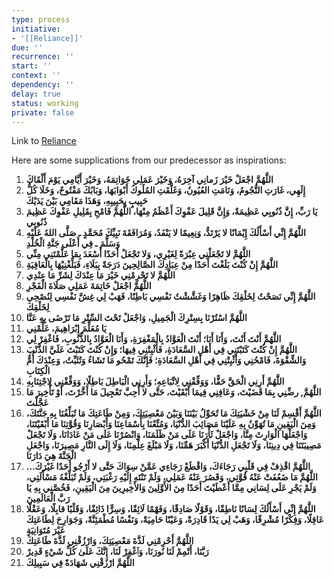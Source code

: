 ```yaml
---
type: process
initiative:
- '[[Reliance]]'
due: ''
recurrence: ''
start: ''
context: ''
dependency: ''
delay: true
status: working
private: false
---
```


Link to [Reliance](docs/sidebar1/Initiatives/good%20traits/Reliance.md)

Here are some supplications from our predecessor as inspirations:

1. **اللَّهُمَّ اجْعَلْ خَيْرَ زَمانِي آخِرَهُ، وَخَيْرَ عَمَلِي خَوَاتِمَهُ، وَخَيْرَ أَيَّامِي يَوْمَ أَلْقَاكَ**
2. **إِلَهِي، غَارَتِ النُّجُومُ، وَنَامَتِ العُيُونُ، وَغَلَّقَتِ المُلُوكُ أَبْوَابَهَا، وَبَابُكَ مَفْتُوحٌ، وَخَلَا كُلُّ حَبِيبٍ بِحَبِيبِهِ، وَهَذَا مَقَامِي بَيْنَ يَدَيْكَ**
3. **يَا رَبِّ، إِنَّ ذُنُوبِي عَظِيمَةٌ، وَإِنَّ قَلِيلَ عَفْوِكَ أَعْظَمُ مِنْهَا، اللَّهُمَّ فَامْحِ بِقَلِيلِ عَفْوِكَ عَظِيمَ ذُنُوبِي**
4. **اللَّهُمَّ إِنِّي أَسْأَلُكَ إِيْمَانًا لا يَرْتَدُّ، وَنِعِيمًا لا يَنْفَدُ، وَمُرَافَقَةَ نَبِيِّكَ مُحَمَّدٍ ـ صَلَّى اللهُ عَلَيْهِ وَسَلَّمَ ـ فِي أَعْلَى جَنَّةِ الْخُلْدِ**
5. **اللَّهُمَّ لا تَجْعَلْنِي عِبْرَةً لِغَيْرِي، وَلا تَجْعَلْ أَحَدًا أَسْعَدَ بِمَا عَلَّمْتَنِي مِنِّي**
6. **اللَّهُمَّ إِنْ كُنْتَ بَلَغْتَ أَحَدًا مِنْ عِبَادِكَ الصَّالِحِينَ دَرَجَةً بِبَلَاءِ، فَبَلِّغْنِيْهَا بِالْعَافِيَةِ**
7. **اللَّهُمَّ لا تَحْرِمْنِي خَيْرَ مَا عِنْدَكَ لِشَرِّ مَا عِنْدِي**
8. **اللَّهُمَّ اجْعَلْ خَاتِمَةَ عَمَلِي صَلَاةَ الْفَجْرِ**
9. **اللَّهُمَّ إِنِّي نَصَحْتُ لِخَلْقِكَ ظَاهِرًا وَغَشَّشْتُ نَفْسِي بَاطِنًا، فَهَبْ لِي غِشَّ نَفْسِي لِنُصْحِي لِخَلْقِكَ**
10. **اللَّهُمَّ اسْتُرْنَا بِسِتْرِكَ الْجَمِيلِ، وَاجْعَلْ تَحْتَ السِّتْرِ مَا تَرْضَى بِهِ عَنَّا**
11. **يَا مُعَلِّمَ إِبْرَاهِيمَ، عَلِّمْنِي**
12. **اللَّهُمَّ أَنْتَ أَنْتَ، وَأَنَا أَنَا؛ أَنْتَ الْعَوَّادُ بِالْمَغْفِرَةِ، وَأَنَا الْعَوَّادُ بِالذُّنُوبِ، فَاغْفِرْ لِي**
13. **اللَّهُمَّ إِنْ كُنْتَ كَتَبْتَنِي فِي أَهْلِ السَّعَادَةِ، فَأَثْبِتْنِي فِيهَا؛ وَإِنْ كُنْتَ كَتَبْتَ عَلَيَّ الذَّنْبَ وَالشِّقْوَةَ، فَامْحُنِي وَأَثْبِتْنِي فِي أَهْلِ السَّعَادَةِ؛ فَإِنَّكَ تَمْحُو مَا تَشَاءُ وَتُثَبِّتُ، وَعِنْدَكَ أُمُّ الْكِتَابِ**
14. **اللَّهُمَّ أَرِنِي الْحَقَّ حَقًّا، وَوَفِّقْنِي لِاتِّبَاعِهِ؛ وَأَرِنِي الْبَاطِلَ بَاطِلًا، وَوَفِّقْنِي لِاجْتِنَابِهِ**
15. **اللَّهُمَّ, رضِّنِي بِمَا قَضَيْتَ، وَعَافِنِي فِيمَا أَبْقَيْتَ، حَتَّى لا أُحِبَّ تَعْجِيلَ مَا أَخَّرْتَ، أَوْ تَأْخِيرَ مَا عَجَّلْتَ**
16. **اللَّهُمَّ أَقْسِمْ لَنَا مِنْ خَشْيَتِكَ مَا تُحَوِّلُ بَيْنَنَا وَبَيْنَ مَعْصِيَتِكَ، وَمِنْ طَاعَتِكَ مَا تُبَلِّغُنَا بِهِ جَنَّتَكَ، وَمِنَ الْيَقِينِ مَا تُهَوِّنُ بِهِ عَلَيْنَا مَصَائِبَ الدُّنْيَا، وَمُتِّعْنَا بِأَسْمَاعِنَا وَأَبْصَارِنَا وَقُوَّتِنَا مَا أَبْقَيْتَنَا، وَاجْعَلْهَا الْوَارِثَ مِنَّا، وَاجْعَلْ ثَأْرَنَا عَلَى مَنْ ظَلَمَنَا، وَانْصُرْنَا عَلَى مَنْ عَادَانَا، وَلَا تَجْعَلْ مَصِيبَتَنَا فِي دِينِنَا، وَلَا تَجْعَلِ الدُّنْيَا أَكْبَرَ هَمِّنَا، وَلَا مَبْلَغَ عِلْمِنَا، وَلَا إِلَى النَّارِ مَصِيرَنَا، وَاجْعَلِ الْجَنَّةَ هِيَ دَارَنَا**
17. **اللَّهُمَّ اقْذِفْ فِي قَلْبِي رَجَاءَكَ، وَاقْطَعْ رَجَاءِي عَمَّنْ سِوَاكَ حَتَّى لا أَرْجُو أَحَدًا غَيْرَكَ… اللَّهُمَّ مَا ضَعُفَتْ عَنْهُ قُوَّتِي، وَقَصُرَ عَنْهُ عَمَلِي، وَلَمْ تَنْتَهِ إِلَيْهِ رَغْبَتِي، وَلَمْ تُبَلِّغْهُ مَسْأَلَتِي، وَلَمْ يَجْرِ عَلَى لِسَانِي مِمَّا أَعْطَيْتَ أَحَدًا مِنَ الأَوَّلِينَ وَالأَخِيرِينَ مِنَ الْيَقِينِ، فَخُصَّنِي بِهِ يَا رَبَّ الْعَالَمِينَ**
18. **اللَّهُمَّ إِنِّي أَسْأَلُكَ لِسَانًا نَاطِقًا، وَقَوْلًا صَادِقًا، وَفَهْمًا لَائِقًا، وَسِرًّا ذَائِقًا، وَقَلْبًا قابِلًا، وَعَقْلًا عَاقِلًا، وَفِكْرًا مُشْرِقًا، وَهَبْ لِي يَدًا قَادِرَةً، وَعَيْنًا حَامِيَةً، وَنَفْسًا مُطْمَئِنَّةً، وَجَوَارِحَ لِطَاعَتِكَ غَيْرَ مُتَوَانِيَةٍ**
19. **اللَّهُمَّ أَحْرِمْنِي لَذَّةَ مَعْصِيَتِكَ، وَارْزُقْنِي لَذَّةَ طَاعَتِكَ**
20. **رَبَّنَا، أَتْمِمْ لَنَا نُورَنَا، وَٱغْفِرْ لَنَا، إِنَّكَ عَلَىٰ كُلِّ شَيْءٍ قَدِيرٌ**
21. **اللَّهُمَّ ارْزُقْنِي شَهَادَةً فِي سَبِيلِكَ**
